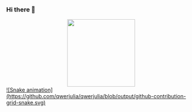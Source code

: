 ### Hi there 👋

<div align="center">
  <a href="https://github.com/qwerjulia">
  <img height="180em" src="https://github-readme-stats.vercel.app/api?username=qwerjulia&show_icons=true&theme=highcontrast&include_all_commits=true&count_private=true"/>
</div>
  ![Snake animation](https://github.com/qwerjulia/qwerjulia/blob/output/github-contribution-grid-snake.svg)
